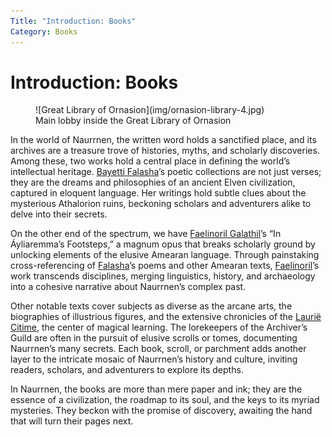 ```yaml
---
Title: "Introduction: Books"
Category: Books
---
```


# Introduction: Books

<figure class="pic-banner">
![Great Library of Ornasion](img/ornasion-library-4.jpg)
<figcaption>Main lobby inside the Great Library of Ornasion</figcaption>
</figure>

In the world of Naurrnen, the written word holds a sanctified place, and its archives are a treasure trove of histories, myths, and scholarly discoveries. Among these, two works hold a central place in defining the world&rsquo;s intellectual heritage. [Bayetti Falasha](../Characters/bayetti-falasha.md)&rsquo;s poetic collections are not just verses; they are the dreams and philosophies of an ancient Elven civilization, captured in eloquent language. Her writings hold subtle clues about the mysterious Athalorion ruins, beckoning scholars and adventurers alike to delve into their secrets.

On the other end of the spectrum, we have [Faelinoril Galathil](../Characters/faelinoril-galathil.md)&rsquo;s &ldquo;In Áyliaremma&rsquo;s Footsteps,&rdquo; a magnum opus that breaks scholarly ground by unlocking elements of the elusive Amearan language. Through painstaking cross-referencing of [Falasha](../Characters/bayetti-falasha.md)&rsquo;s poems and other Amearan texts, [Faelinoril](../Characters/faelinoril-galathil.md)&rsquo;s work transcends disciplines, merging linguistics, history, and archaeology into a cohesive narrative about Naurrnen&rsquo;s complex past.

Other notable texts cover subjects as diverse as the arcane arts, the biographies of illustrious figures, and the extensive chronicles of the [Laurië Citime](../Places/laurie-citime.md), the center of magical learning. The lorekeepers of the Archiver&rsquo;s Guild are often in the pursuit of elusive scrolls or tomes, documenting Naurrnen&rsquo;s many secrets. Each book, scroll, or parchment adds another layer to the intricate mosaic of Naurrnen’s history and culture, inviting readers, scholars, and adventurers to explore its depths.

In Naurrnen, the books are more than mere paper and ink; they are the essence of a civilization, the roadmap to its soul, and the keys to its myriad mysteries. They beckon with the promise of discovery, awaiting the hand that will turn their pages next.


